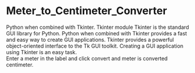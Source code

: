 # Meter_to_Centimeter_Converter
 Python when combined with Tkinter.
 Tkinter module
Tkinter is the standard GUI library for Python. Python when combined with Tkinter provides a fast and easy way to create GUI applications. Tkinter provides a powerful object-oriented interface to the Tk GUI toolkit. Creating a GUI application using Tkinter is an easy task.
<br>
Enter a meter in the label and click convert and meter is converted centimeter.
